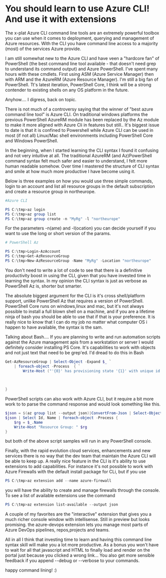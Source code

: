 
# You should learn to use Azure CLI! And use it with extensions 
The x-plat Azure CLI command line tools are an extremely powerful toolbox you can use when it comes to deployment, querying and management of Azure resources. With the CLI you have command line access to a majority (most) of the services Azure provide. 

I am still somewhat new to the Azure CLI and have veen a "hardcore fan" of PowerShell (the best command line tool available - that doesn't need grep to understand its command output) and Azure PowerShell. I've spent many hours with these cmdlets. First using ASM (Azure Service Manager) then with ARM and the AzureRM (Azure Resource Manager). I'm still a big fan of PowerShell. Tt's latest iteration, PowerShell Core, I think will be a strong contender to existing shells on any OS platform in the future.

Anyhow.... I digress, back on topic.

There is not much of a controversy saying that the winner of "best azure command line tool" is Azure CLI. 
On traditional windows platforms the previous PowerShell AzureRM module has been replaced by the Az module to make it more aligned with Azure Cli in features but still.. 
It's biggest issue to date is that it is confined to Powershell while Azure CLI can be used in most (if not all) Linux/Mac shell environments including PowerShell Core and Windows PowerShell. 

In the beginning, when I started learning the CLI syntax I found it confusing and not very intuitive at all. The traditional AzureRM (and Az)PowerShell command syntax felt much safer and easier to understand, I felt more human readable somehow. Over time I mastered the structure of CLI syntax and smile at how much more productive I have become using it.

Below is three examples on how you would use three simple commands, login to an account and list all resource groups in the default subscription and create a resource group in northeurope.


```powershell
#Azure CLI

PS C:\tmp>az login
PS C:\tmp>az group list
PS C:\tmp>az group create -n "MyRg" -l "northeurope"
```
For the parameters -n(ame) and -l(ocation) you can decide yourself if you want to use the long or short version of the params.

```powershell
# PowerShell Az

PS C:\tmp>Login-AzAccount
PS C:\tmp>Get-AzResourceGroup
PS C:\tmp>New-AzResourceGroup -Name "MyRg" -Location "northeurope"
```

You don't need to write a lot of code to see that there is a definitive productivity boost in using the CLI, given that you have invested time in learning the syntax. In my opinion the CLI syntax is just as verbose as PowerShell Az is, shorter but smarter.

The absolute biggest argument for the CLI is it's cross shell/platform support, unlike PowerShell Az that requires a version of PowerShell. PowerShell Core runs on windows,linux and mac, but it's not always possible to install a full blown shell on a machine, and if you are a lifetime ninja of bash you should be able to use that if that is your preference. It is really nice to know that I can do my job no matter what computer OS i happen to have available, the syntax is the sam.

Talking about Bash.... If you are planning to write and run automation scripts against the Azure management apis from a workstation or server I would definitely consider installing PS Core. It's capabilities to work with objects and not just text that need to be grep'ed. I'd dread to do this in Bash

```powershell
Get-AzResourceGroup | Select-Object -Expand $_ `
    | foreach-object -Process  { `
        Write-Host ("'{0}' has provisioning state '{1}' with unique id '{2}'" -f  `
                                                                        $_.ResourceGroupName, `
                                                                        $_.ProvisioningState, `
                                                                        $_.ResourceId )
}
```

PowerShell scripts can also work with Azure CLI, but it require a bit more work to to parse the command response and would look something like this.

```powershell
$json = $(az group list --output json)|ConvertFrom-Json | Select-Object -Expand $_
$json | Select Id, Name | foreach-object -Process {
    $rg = $_.Name
    Write-Host "Resource Group: " $rg 
}
```
but both of the above script samples will run in any PowerShell console.


Finally, with the rapid evolution cloud services, enhancements and new services there is no way that the dev team that maintain the Azure CLI will be able to keep up. A really nice feature in the CLI is it's ability to use extensions to add capabilities. For instance it's not possible to work with Azure Firewalls with the default install package for CLi, but if you  use 

```powershell
PS C:\tmp>az extension add --name azure-firewall
```
you will have the ability to create and manage firewalls through the console. To see a list of available extensions use the command 

```powershell
PS C:\tmp>az extension list-available --output json
```
A couple of my favorites are the "interactive" extension that gives you a much richer console window with intellisense. Still in preview but looks promising. the azure-devops extension lets you manage most parts of Azure DevOps pipelines, repos,projects and teams. 

All in all I think that investing time to learn and having this command line syntax skill will make you a lot more productive. As a bonus you won't have to wait for all that javascript and HTML to finally load and render on the portal just because you clicked a wrong link... You also get more sensible feedback if you append --debug or --verbose to your commands. 

happy command lining! :)

